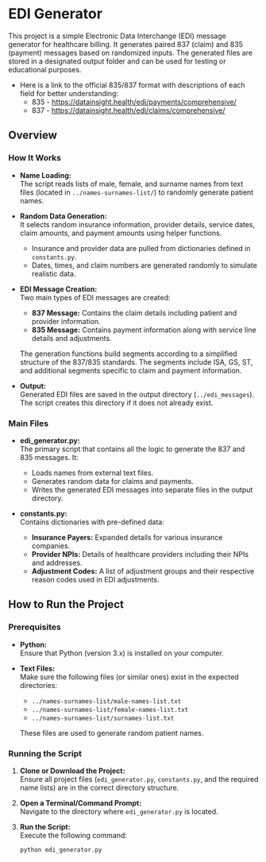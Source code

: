 # EDI Generator

This project is a simple Electronic Data Interchange (EDI) message generator for healthcare billing. It generates paired 837 (claim) and 835 (payment) messages based on randomized inputs. The generated files are stored in a designated output folder and can be used for testing or educational purposes. 

- Here is a link to the official 835/837 format with descriptions of each field for better understanding:     
  - 835 - https://datainsight.health/edi/payments/comprehensive/
  - 837 - https://datainsight.health/edi/claims/comprehensive/

## Overview

### How It Works

- **Name Loading:**  
  The script reads lists of male, female, and surname names from text files (located in `../names-surnames-list/`) to randomly generate patient names.

- **Random Data Generation:**  
  It selects random insurance information, provider details, service dates, claim amounts, and payment amounts using helper functions.  
  - Insurance and provider data are pulled from dictionaries defined in `constants.py`.  
  - Dates, times, and claim numbers are generated randomly to simulate realistic data.

- **EDI Message Creation:**  
  Two main types of EDI messages are created:
  - **837 Message:** Contains the claim details including patient and provider information.
  - **835 Message:** Contains payment information along with service line details and adjustments.
  
  The generation functions build segments according to a simplified structure of the 837/835 standards. The segments include ISA, GS, ST, and additional segments specific to claim and payment information.

- **Output:**  
  Generated EDI files are saved in the output directory (`../edi_messages`). The script creates this directory if it does not already exist.

### Main Files

- **edi_generator.py:**  
  The primary script that contains all the logic to generate the 837 and 835 messages. It:
  - Loads names from external text files.
  - Generates random data for claims and payments.
  - Writes the generated EDI messages into separate files in the output directory.

- **constants.py:**  
  Contains dictionaries with pre-defined data:
  - **Insurance Payers:** Expanded details for various insurance companies.
  - **Provider NPIs:** Details of healthcare providers including their NPIs and addresses.
  - **Adjustment Codes:** A list of adjustment groups and their respective reason codes used in EDI adjustments.

## How to Run the Project

### Prerequisites

- **Python:**  
  Ensure that Python (version 3.x) is installed on your computer.
- **Text Files:**  
  Make sure the following files (or similar ones) exist in the expected directories:
  - `../names-surnames-list/male-names-list.txt`
  - `../names-surnames-list/female-names-list.txt`
  - `../names-surnames-list/surnames-list.txt`
  
  These files are used to generate random patient names.

### Running the Script

1. **Clone or Download the Project:**  
   Ensure all project files (`edi_generator.py`, `constants.py`, and the required name lists) are in the correct directory structure.

2. **Open a Terminal/Command Prompt:**  
   Navigate to the directory where `edi_generator.py` is located.

3. **Run the Script:**  
   Execute the following command:
   ```bash
   python edi_generator.py
